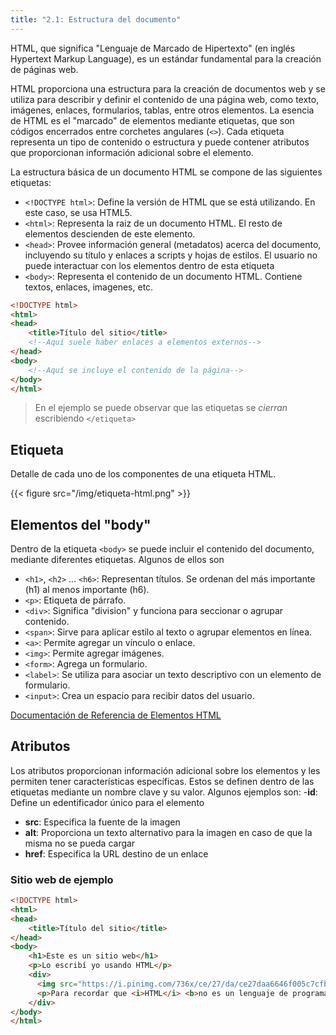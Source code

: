 ```yaml
---
title: "2.1: Estructura del documento"
---
```


HTML, que significa "Lenguaje de Marcado de Hipertexto" (en inglés Hypertext Markup Language), es un estándar fundamental para la creación de páginas web. 

HTML proporciona una estructura para la creación de documentos web y se utiliza para describir y definir el contenido de una página web, como texto, imágenes, enlaces, formularios, tablas, entre otros elementos. La esencia de HTML es el "marcado" de elementos mediante etiquetas, que son códigos encerrados entre corchetes angulares (`<>`). Cada etiqueta representa un tipo de contenido o estructura y puede contener atributos que proporcionan información adicional sobre el elemento.

La estructura básica de un documento HTML se compone de las siguientes etiquetas:
- `<!DOCTYPE html>`: Define la versión de HTML que se está utilizando. En este caso, se usa HTML5.
- `<html>`: Representa la raiz de un documento HTML. El resto de elementos descienden de este elemento.
- `<head>`: Provee información general (metadatos) acerca del documento, incluyendo su título y enlaces a scripts y hojas de estilos. El usuario no puede interactuar con los elementos dentro de esta etiqueta
- `<body>`: Representa el contenido de un documento HTML. Contiene textos, enlaces, imagenes, etc.

```html
<!DOCTYPE html>
<html>
<head>
    <title>Título del sitio</title>
    <!--Aquí suele haber enlaces a elementos externos-->
</head>
<body>
    <!--Aquí se incluye el contenido de la página-->
</body>
</html>
```

> En el ejemplo se puede observar que las etiquetas se *cierran* escribiendo `</etiqueta>`

## Etiqueta

Detalle de cada uno de los componentes de una etiqueta HTML.

{{< figure src="/img/etiqueta-html.png" >}}

## Elementos del "body"

Dentro de la etiqueta `<body>` se puede incluir el contenido del documento, mediante diferentes etiquetas. Algunos de ellos son
- `<h1>`, `<h2>` ... `<h6>`: Representan títulos. Se ordenan del más importante (h1) al menos importante (h6).
- `<p>`: Etiqueta de párrafo.
- `<div>`: Significa "division" y funciona para seccionar o agrupar contenido.
- `<span>`: Sirve para aplicar estilo al texto o agrupar elementos en línea.
- `<a>`: Permite agregar un vínculo o enlace.
- `<img>`: Permite agregar imágenes.
- `<form>`: Agrega un formulario.
- `<label>`: Se utiliza para asociar un texto descriptivo con un elemento de formulario.
- `<input>`: Crea un espacio para recibir datos del usuario.

[Documentación de Referencia de Elementos HTML](https://developer.mozilla.org/es/docs/Web/HTML/Element)

## Atributos

Los atributos proporcionan información adicional sobre los elementos y les permiten tener características específicas. Estos se definen dentro de las etiquetas mediante un nombre clave y su valor.
Algunos ejemplos son:
-**id**: Define un edentificador único para el elemento
- **src**: Especifica la fuente de la imagen
- **alt**: Proporciona un texto alternativo para la imagen en caso de que la misma no se pueda cargar
- **href**: Especifica la URL destino de un enlace

### Sitio web de ejemplo

```html
<!DOCTYPE html>
<html>
<head>
    <title>Título del sitio</title>
</head>
<body>
    <h1>Este es un sitio web</h1>
    <p>Lo escribí yo usando HTML</p>
    <div>
      <img src="https://i.pinimg.com/736x/ce/27/da/ce27daa6646f005c7cfb8cfe88ba7f27.jpg" alt="html"/>
      <p>Para recordar que <i>HTML</i> <b>no es un lenguaje de programación</b></p>
    </div>
</body>
</html>
```
